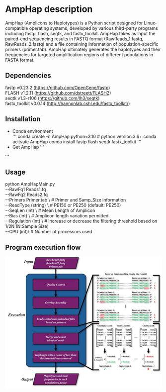 # AmpHap description
AmpHap (Amplicons to Haplotypes) is a Python script designed for Linux-compatible operating systems, developed by various third-party programs including fastp, flash, seqtk, and fastx_toolkit. AmpHap takes as input the paired-end sequencing results in FASTQ format (RawReads_1.fastq, RawReads_2.fastq) and a file containing information of population-specific primers (primer.tab). AmpHap ultimately generates the haplotypes and their frequencies for targeted amplification regions of different populations in FASTA format.


## Dependencies
fastp v0.23.2 (https://github.com/OpenGene/fastp)    
FLASH v1.2.11 (https://github.com/dstreett/FLASH2)    
seqtk v1.3-r106 (https://github.com/lh3/seqtk)    
fastx_toolkit v0.0.14 (http://hannonlab.cshl.edu/fastx_toolkit/)    

## Installation
- Conda environment    
'''
conda create -n AmpHap python=3.10  # python version 3.6+
conda acitvate AmpHap
conda install fastp flash seqtk fastx_toolkit
'''
- Get AmpHap
'''

'''


## Usage
python AmpHapMain.py    
--RawFq1 Reads1.fq \
                     --RawFq2 Reads2.fq \
                     --Primers Primer.tab \ # Primer and Samp_Size information    
                     --ReadType (string) \ # PE150 or PE250 (default: PE250)     
                     --SeqLen (int) \ # Mean Length of Amplicon      
                     --Bias (int) \ # Amplicon length variation permitted      
                     --Regulation (int) \ # Increase or decrease the filtering threshold based on 1/2N (N:Sample Size)      
                     --CPU (int)\ # Number of processors used      
                     

## Program execution flow
![image execution flow](https://github.com/RoderickNi/AmpHap/blob/main/Program_execution_flow.png)


